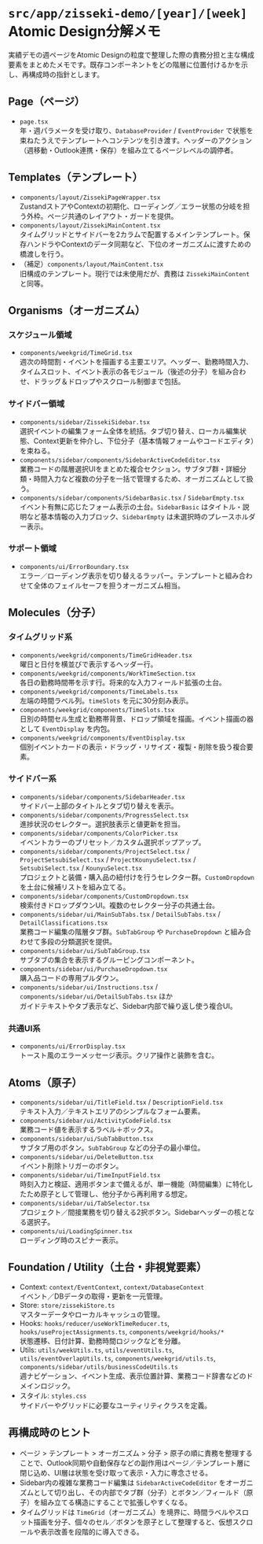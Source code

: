 # `src/app/zisseki-demo/[year]/[week]` Atomic Design分解メモ

実績デモの週ページをAtomic Designの粒度で整理した際の責務分担と主な構成要素をまとめたメモです。既存コンポーネントをどの階層に位置付けるかを示し、再構成時の指針とします。

## Page（ページ）
- `page.tsx`  
  年・週パラメータを受け取り、`DatabaseProvider` / `EventProvider` で状態を束ねたうえでテンプレートへコンテンツを引き渡す。ヘッダーのアクション（週移動・Outlook連携・保存）を組み立てるページレベルの調停者。

## Templates（テンプレート）
- `components/layout/ZissekiPageWrapper.tsx`  
  ZustandストアやContextの初期化、ローディング／エラー状態の分岐を担う外枠。ページ共通のレイアウト・ガードを提供。
- `components/layout/ZissekiMainContent.tsx`  
  タイムグリッドとサイドバーを2カラムで配置するメインテンプレート。保存ハンドラやContextのデータ同期など、下位のオーガニズムに渡すための橋渡しを行う。
- （補足）`components/layout/MainContent.tsx`  
  旧構成のテンプレート。現行では未使用だが、責務は `ZissekiMainContent` と同等。

## Organisms（オーガニズム）
### スケジュール領域
- `components/weekgrid/TimeGrid.tsx`  
  週次の時間割・イベントを描画する主要エリア。ヘッダー、勤務時間入力、タイムスロット、イベント表示の各モジュール（後述の分子）を組み合わせ、ドラッグ＆ドロップやスクロール制御まで包括。

### サイドバー領域
- `components/sidebar/ZissekiSidebar.tsx`  
  選択イベントの編集フォーム全体を統括。タブ切り替え、ローカル編集状態、Context更新を仲介し、下位分子（基本情報フォームやコードエディタ）を束ねる。
- `components/sidebar/components/SidebarActiveCodeEditor.tsx`  
  業務コードの階層選択UIをまとめた複合セクション。サブタブ群・詳細分類・時間入力など複数の分子を一括で管理するため、オーガニズムとして扱う。
- `components/sidebar/components/SidebarBasic.tsx` / `SidebarEmpty.tsx`  
  イベント有無に応じたフォーム表示の土台。`SidebarBasic` はタイトル・説明など基本情報の入力ブロック、`SidebarEmpty` は未選択時のプレースホルダー表示。

### サポート領域
- `components/ui/ErrorBoundary.tsx`  
  エラー／ローディング表示を切り替えるラッパー。テンプレートと組み合わせて全体のフェイルセーフを担うオーガニズム相当。

## Molecules（分子）
### タイムグリッド系
- `components/weekgrid/components/TimeGridHeader.tsx`  
  曜日と日付を横並びで表示するヘッダー行。
- `components/weekgrid/components/WorkTimeSection.tsx`  
  各日の勤務時間帯を示す行。将来的な入力フィールド拡張の土台。
- `components/weekgrid/components/TimeLabels.tsx`  
  左端の時間ラベル列。`timeSlots` を元に30分刻み表示。
- `components/weekgrid/components/TimeSlots.tsx`  
  日別の時間セル生成と勤務帯背景、ドロップ領域を描画。イベント描画の器として `EventDisplay` を内包。
- `components/weekgrid/components/EventDisplay.tsx`  
  個別イベントカードの表示・ドラッグ・リサイズ・複製・削除を扱う複合要素。

### サイドバー系
- `components/sidebar/components/SidebarHeader.tsx`  
  サイドバー上部のタイトルとタブ切り替えを表示。
- `components/sidebar/components/ProgressSelect.tsx`  
  進捗状況のセレクター。選択肢表示と値更新を担当。
- `components/sidebar/components/ColorPicker.tsx`  
  イベントカラーのプリセット／カスタム選択ポップアップ。
- `components/sidebar/components/ProjectSelect.tsx` / `ProjectSetsubiSelect.tsx` / `ProjectKounyuSelect.tsx` / `SetsubiSelect.tsx` / `KounyuSelect.tsx`  
  プロジェクトと装備・購入品の紐付けを行うセレクター群。`CustomDropdown` を土台に候補リストを組み立てる。
- `components/sidebar/components/CustomDropdown.tsx`  
  検索付きドロップダウンUI。複数のセレクター分子の共通土台。
- `components/sidebar/ui/MainSubTabs.tsx` / `DetailSubTabs.tsx` / `DetailClassifications.tsx`  
  業務コード編集の階層タブ群。`SubTabGroup` や `PurchaseDropdown` と組み合わせて多段の分類選択を提供。
- `components/sidebar/ui/SubTabGroup.tsx`  
  サブタブの集合を表示するグルーピングコンポーネント。
- `components/sidebar/ui/PurchaseDropdown.tsx`  
  購入品コードの専用プルダウン。
- `components/sidebar/ui/Instructions.tsx` / `components/sidebar/ui/DetailSubTabs.tsx` ほか  
  ガイドテキストやタブ表示など、Sidebar内部で繰り返し使う複合UI。

### 共通UI系
- `components/ui/ErrorDisplay.tsx`  
  トースト風のエラーメッセージ表示。クリア操作と装飾を含む。

## Atoms（原子）
- `components/sidebar/ui/TitleField.tsx` / `DescriptionField.tsx`  
  テキスト入力／テキストエリアのシンプルなフォーム要素。
- `components/sidebar/ui/ActivityCodeField.tsx`  
  業務コード値を表示するラベル＋ボックス。
- `components/sidebar/ui/SubTabButton.tsx`  
  サブタブ用のボタン。`SubTabGroup` などの分子の最小単位。
- `components/sidebar/ui/DeleteButton.tsx`  
  イベント削除トリガーのボタン。
- `components/sidebar/ui/TimeInputField.tsx`  
  時刻入力と検証、適用ボタンまで備えるが、単一機能（時間編集）に特化したため原子として管理し、他分子から再利用する想定。
- `components/sidebar/ui/TabSelector.tsx`  
  プロジェクト／間接業務を切り替える2択ボタン。Sidebarヘッダーの核となる選択子。
- `components/ui/LoadingSpinner.tsx`  
  ローディング時のスピナー表示。

## Foundation / Utility（土台・非視覚要素）
- Context: `context/EventContext`, `context/DatabaseContext`  
  イベント／DBデータの取得・更新を一元管理。
- Store: `store/zissekiStore.ts`  
  マスターデータやローカルキャッシュの管理。
- Hooks: `hooks/reducer/useWorkTimeReducer.ts`, `hooks/useProjectAssignments.ts`, `components/weekgrid/hooks/*`  
  状態遷移、日付計算、勤務時間ロジックなどを分離。
- Utils: `utils/weekUtils.ts`, `utils/eventUtils.ts`, `utils/eventOverlapUtils.ts`, `components/weekgrid/utils.ts`, `components/sidebar/utils/businessCodeUtils.ts`  
  週ナビゲーション、イベント生成、表示位置計算、業務コード辞書などのドメインロジック。
- スタイル: `styles.css`  
  サイドバーやグリッドに必要なユーティリティクラスを定義。

## 再構成時のヒント
- ページ > テンプレート > オーガニズム > 分子 > 原子の順に責務を整理することで、Outlook同期や自動保存などの副作用はページ／テンプレート層に閉じ込め、UI層は状態を受け取って表示・入力に専念させる。 
- Sidebar内の複雑な業務コード編集は `SidebarActiveCodeEditor` をオーガニズムとして切り出し、その内部でタブ群（分子）とボタン／フィールド（原子）を組み立てる構造にすることで拡張しやすくなる。
- タイムグリッドは `TimeGrid`（オーガニズム）を境界に、時間ラベルやスロット描画を分子、個々のセル／ボタンを原子として整理すると、仮想スクロールや表示改善を段階的に導入できる。
